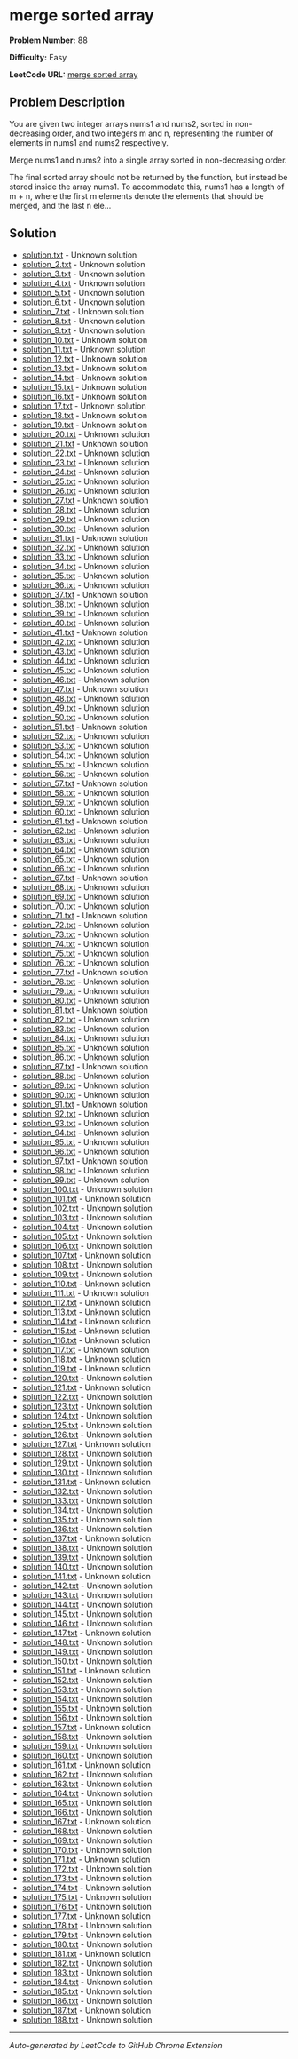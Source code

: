 # merge sorted array

**Problem Number:** 88

**Difficulty:** Easy

**LeetCode URL:** [merge sorted array](https://leetcode.com/problems/merge-sorted-array/)

## Problem Description

You are given two integer arrays nums1 and nums2, sorted in non-decreasing order, and two integers m and n, representing the number of elements in nums1 and nums2 respectively.

Merge nums1 and nums2 into a single array sorted in non-decreasing order.

The final sorted array should not be returned by the function, but instead be stored inside the array nums1. To accommodate this, nums1 has a length of m + n, where the first m elements denote the elements that should be merged, and the last n ele...

## Solution

- [solution.txt](solution.txt) - Unknown solution
- [solution_2.txt](solution_2.txt) - Unknown solution
- [solution_3.txt](solution_3.txt) - Unknown solution
- [solution_4.txt](solution_4.txt) - Unknown solution
- [solution_5.txt](solution_5.txt) - Unknown solution
- [solution_6.txt](solution_6.txt) - Unknown solution
- [solution_7.txt](solution_7.txt) - Unknown solution
- [solution_8.txt](solution_8.txt) - Unknown solution
- [solution_9.txt](solution_9.txt) - Unknown solution
- [solution_10.txt](solution_10.txt) - Unknown solution
- [solution_11.txt](solution_11.txt) - Unknown solution
- [solution_12.txt](solution_12.txt) - Unknown solution
- [solution_13.txt](solution_13.txt) - Unknown solution
- [solution_14.txt](solution_14.txt) - Unknown solution
- [solution_15.txt](solution_15.txt) - Unknown solution
- [solution_16.txt](solution_16.txt) - Unknown solution
- [solution_17.txt](solution_17.txt) - Unknown solution
- [solution_18.txt](solution_18.txt) - Unknown solution
- [solution_19.txt](solution_19.txt) - Unknown solution
- [solution_20.txt](solution_20.txt) - Unknown solution
- [solution_21.txt](solution_21.txt) - Unknown solution
- [solution_22.txt](solution_22.txt) - Unknown solution
- [solution_23.txt](solution_23.txt) - Unknown solution
- [solution_24.txt](solution_24.txt) - Unknown solution
- [solution_25.txt](solution_25.txt) - Unknown solution
- [solution_26.txt](solution_26.txt) - Unknown solution
- [solution_27.txt](solution_27.txt) - Unknown solution
- [solution_28.txt](solution_28.txt) - Unknown solution
- [solution_29.txt](solution_29.txt) - Unknown solution
- [solution_30.txt](solution_30.txt) - Unknown solution
- [solution_31.txt](solution_31.txt) - Unknown solution
- [solution_32.txt](solution_32.txt) - Unknown solution
- [solution_33.txt](solution_33.txt) - Unknown solution
- [solution_34.txt](solution_34.txt) - Unknown solution
- [solution_35.txt](solution_35.txt) - Unknown solution
- [solution_36.txt](solution_36.txt) - Unknown solution
- [solution_37.txt](solution_37.txt) - Unknown solution
- [solution_38.txt](solution_38.txt) - Unknown solution
- [solution_39.txt](solution_39.txt) - Unknown solution
- [solution_40.txt](solution_40.txt) - Unknown solution
- [solution_41.txt](solution_41.txt) - Unknown solution
- [solution_42.txt](solution_42.txt) - Unknown solution
- [solution_43.txt](solution_43.txt) - Unknown solution
- [solution_44.txt](solution_44.txt) - Unknown solution
- [solution_45.txt](solution_45.txt) - Unknown solution
- [solution_46.txt](solution_46.txt) - Unknown solution
- [solution_47.txt](solution_47.txt) - Unknown solution
- [solution_48.txt](solution_48.txt) - Unknown solution
- [solution_49.txt](solution_49.txt) - Unknown solution
- [solution_50.txt](solution_50.txt) - Unknown solution
- [solution_51.txt](solution_51.txt) - Unknown solution
- [solution_52.txt](solution_52.txt) - Unknown solution
- [solution_53.txt](solution_53.txt) - Unknown solution
- [solution_54.txt](solution_54.txt) - Unknown solution
- [solution_55.txt](solution_55.txt) - Unknown solution
- [solution_56.txt](solution_56.txt) - Unknown solution
- [solution_57.txt](solution_57.txt) - Unknown solution
- [solution_58.txt](solution_58.txt) - Unknown solution
- [solution_59.txt](solution_59.txt) - Unknown solution
- [solution_60.txt](solution_60.txt) - Unknown solution
- [solution_61.txt](solution_61.txt) - Unknown solution
- [solution_62.txt](solution_62.txt) - Unknown solution
- [solution_63.txt](solution_63.txt) - Unknown solution
- [solution_64.txt](solution_64.txt) - Unknown solution
- [solution_65.txt](solution_65.txt) - Unknown solution
- [solution_66.txt](solution_66.txt) - Unknown solution
- [solution_67.txt](solution_67.txt) - Unknown solution
- [solution_68.txt](solution_68.txt) - Unknown solution
- [solution_69.txt](solution_69.txt) - Unknown solution
- [solution_70.txt](solution_70.txt) - Unknown solution
- [solution_71.txt](solution_71.txt) - Unknown solution
- [solution_72.txt](solution_72.txt) - Unknown solution
- [solution_73.txt](solution_73.txt) - Unknown solution
- [solution_74.txt](solution_74.txt) - Unknown solution
- [solution_75.txt](solution_75.txt) - Unknown solution
- [solution_76.txt](solution_76.txt) - Unknown solution
- [solution_77.txt](solution_77.txt) - Unknown solution
- [solution_78.txt](solution_78.txt) - Unknown solution
- [solution_79.txt](solution_79.txt) - Unknown solution
- [solution_80.txt](solution_80.txt) - Unknown solution
- [solution_81.txt](solution_81.txt) - Unknown solution
- [solution_82.txt](solution_82.txt) - Unknown solution
- [solution_83.txt](solution_83.txt) - Unknown solution
- [solution_84.txt](solution_84.txt) - Unknown solution
- [solution_85.txt](solution_85.txt) - Unknown solution
- [solution_86.txt](solution_86.txt) - Unknown solution
- [solution_87.txt](solution_87.txt) - Unknown solution
- [solution_88.txt](solution_88.txt) - Unknown solution
- [solution_89.txt](solution_89.txt) - Unknown solution
- [solution_90.txt](solution_90.txt) - Unknown solution
- [solution_91.txt](solution_91.txt) - Unknown solution
- [solution_92.txt](solution_92.txt) - Unknown solution
- [solution_93.txt](solution_93.txt) - Unknown solution
- [solution_94.txt](solution_94.txt) - Unknown solution
- [solution_95.txt](solution_95.txt) - Unknown solution
- [solution_96.txt](solution_96.txt) - Unknown solution
- [solution_97.txt](solution_97.txt) - Unknown solution
- [solution_98.txt](solution_98.txt) - Unknown solution
- [solution_99.txt](solution_99.txt) - Unknown solution
- [solution_100.txt](solution_100.txt) - Unknown solution
- [solution_101.txt](solution_101.txt) - Unknown solution
- [solution_102.txt](solution_102.txt) - Unknown solution
- [solution_103.txt](solution_103.txt) - Unknown solution
- [solution_104.txt](solution_104.txt) - Unknown solution
- [solution_105.txt](solution_105.txt) - Unknown solution
- [solution_106.txt](solution_106.txt) - Unknown solution
- [solution_107.txt](solution_107.txt) - Unknown solution
- [solution_108.txt](solution_108.txt) - Unknown solution
- [solution_109.txt](solution_109.txt) - Unknown solution
- [solution_110.txt](solution_110.txt) - Unknown solution
- [solution_111.txt](solution_111.txt) - Unknown solution
- [solution_112.txt](solution_112.txt) - Unknown solution
- [solution_113.txt](solution_113.txt) - Unknown solution
- [solution_114.txt](solution_114.txt) - Unknown solution
- [solution_115.txt](solution_115.txt) - Unknown solution
- [solution_116.txt](solution_116.txt) - Unknown solution
- [solution_117.txt](solution_117.txt) - Unknown solution
- [solution_118.txt](solution_118.txt) - Unknown solution
- [solution_119.txt](solution_119.txt) - Unknown solution
- [solution_120.txt](solution_120.txt) - Unknown solution
- [solution_121.txt](solution_121.txt) - Unknown solution
- [solution_122.txt](solution_122.txt) - Unknown solution
- [solution_123.txt](solution_123.txt) - Unknown solution
- [solution_124.txt](solution_124.txt) - Unknown solution
- [solution_125.txt](solution_125.txt) - Unknown solution
- [solution_126.txt](solution_126.txt) - Unknown solution
- [solution_127.txt](solution_127.txt) - Unknown solution
- [solution_128.txt](solution_128.txt) - Unknown solution
- [solution_129.txt](solution_129.txt) - Unknown solution
- [solution_130.txt](solution_130.txt) - Unknown solution
- [solution_131.txt](solution_131.txt) - Unknown solution
- [solution_132.txt](solution_132.txt) - Unknown solution
- [solution_133.txt](solution_133.txt) - Unknown solution
- [solution_134.txt](solution_134.txt) - Unknown solution
- [solution_135.txt](solution_135.txt) - Unknown solution
- [solution_136.txt](solution_136.txt) - Unknown solution
- [solution_137.txt](solution_137.txt) - Unknown solution
- [solution_138.txt](solution_138.txt) - Unknown solution
- [solution_139.txt](solution_139.txt) - Unknown solution
- [solution_140.txt](solution_140.txt) - Unknown solution
- [solution_141.txt](solution_141.txt) - Unknown solution
- [solution_142.txt](solution_142.txt) - Unknown solution
- [solution_143.txt](solution_143.txt) - Unknown solution
- [solution_144.txt](solution_144.txt) - Unknown solution
- [solution_145.txt](solution_145.txt) - Unknown solution
- [solution_146.txt](solution_146.txt) - Unknown solution
- [solution_147.txt](solution_147.txt) - Unknown solution
- [solution_148.txt](solution_148.txt) - Unknown solution
- [solution_149.txt](solution_149.txt) - Unknown solution
- [solution_150.txt](solution_150.txt) - Unknown solution
- [solution_151.txt](solution_151.txt) - Unknown solution
- [solution_152.txt](solution_152.txt) - Unknown solution
- [solution_153.txt](solution_153.txt) - Unknown solution
- [solution_154.txt](solution_154.txt) - Unknown solution
- [solution_155.txt](solution_155.txt) - Unknown solution
- [solution_156.txt](solution_156.txt) - Unknown solution
- [solution_157.txt](solution_157.txt) - Unknown solution
- [solution_158.txt](solution_158.txt) - Unknown solution
- [solution_159.txt](solution_159.txt) - Unknown solution
- [solution_160.txt](solution_160.txt) - Unknown solution
- [solution_161.txt](solution_161.txt) - Unknown solution
- [solution_162.txt](solution_162.txt) - Unknown solution
- [solution_163.txt](solution_163.txt) - Unknown solution
- [solution_164.txt](solution_164.txt) - Unknown solution
- [solution_165.txt](solution_165.txt) - Unknown solution
- [solution_166.txt](solution_166.txt) - Unknown solution
- [solution_167.txt](solution_167.txt) - Unknown solution
- [solution_168.txt](solution_168.txt) - Unknown solution
- [solution_169.txt](solution_169.txt) - Unknown solution
- [solution_170.txt](solution_170.txt) - Unknown solution
- [solution_171.txt](solution_171.txt) - Unknown solution
- [solution_172.txt](solution_172.txt) - Unknown solution
- [solution_173.txt](solution_173.txt) - Unknown solution
- [solution_174.txt](solution_174.txt) - Unknown solution
- [solution_175.txt](solution_175.txt) - Unknown solution
- [solution_176.txt](solution_176.txt) - Unknown solution
- [solution_177.txt](solution_177.txt) - Unknown solution
- [solution_178.txt](solution_178.txt) - Unknown solution
- [solution_179.txt](solution_179.txt) - Unknown solution
- [solution_180.txt](solution_180.txt) - Unknown solution
- [solution_181.txt](solution_181.txt) - Unknown solution
- [solution_182.txt](solution_182.txt) - Unknown solution
- [solution_183.txt](solution_183.txt) - Unknown solution
- [solution_184.txt](solution_184.txt) - Unknown solution
- [solution_185.txt](solution_185.txt) - Unknown solution
- [solution_186.txt](solution_186.txt) - Unknown solution
- [solution_187.txt](solution_187.txt) - Unknown solution
- [solution_188.txt](solution_188.txt) - Unknown solution

---

*Auto-generated by LeetCode to GitHub Chrome Extension*